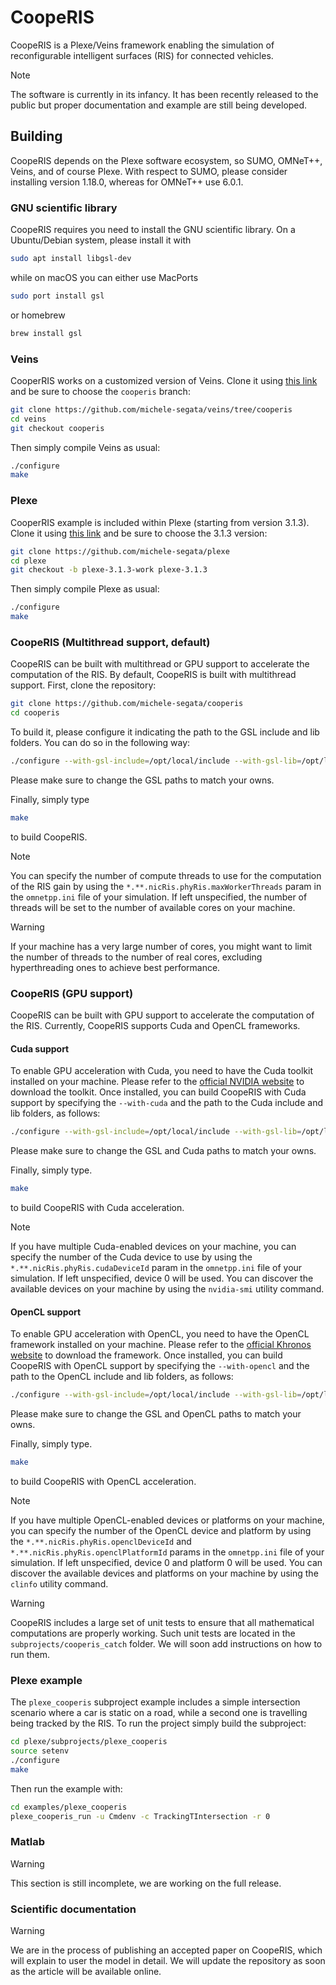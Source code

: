 # CoopeRIS

CoopeRIS is a Plexe/Veins framework enabling the simulation of reconfigurable intelligent surfaces (RIS) for connected vehicles.

> [!NOTE]
> The software is currently in its infancy. It has been recently released to the public but proper documentation and example are still being developed.

## Building

CoopeRIS depends on the Plexe software ecosystem, so SUMO, OMNeT++, Veins, and of course Plexe.
With respect to SUMO, please consider installing version 1.18.0, whereas for OMNeT++ use 6.0.1.

### GNU scientific library
CoopeRIS requires you need to install the GNU scientific library.
On a Ubuntu/Debian system, please install it with
```bash
sudo apt install libgsl-dev
```
while on macOS you can either use MacPorts
```bash
sudo port install gsl
```
or homebrew
```bash
brew install gsl
```

### Veins
CooperRIS works on a customized version of Veins.
Clone it using [this link](https://github.com/michele-segata/veins/tree/cooperis) and be sure to choose the `cooperis` branch:
```bash
git clone https://github.com/michele-segata/veins/tree/cooperis
cd veins
git checkout cooperis
```
Then simply compile Veins as usual:
```bash
./configure
make
```

### Plexe
CooperRIS example is included within Plexe (starting from version 3.1.3).
Clone it using [this link](https://github.com/michele-segata/plexe) and be sure to choose the 3.1.3 version:
```bash
git clone https://github.com/michele-segata/plexe
cd plexe
git checkout -b plexe-3.1.3-work plexe-3.1.3
```
Then simply compile Plexe as usual:
```bash
./configure
make
```

### CoopeRIS (Multithread support, default)

CoopeRIS can be built with multithread or GPU support to accelerate the
computation of the RIS. By default, CoopeRIS is built with multithread support.
First, clone the repository:

```bash
git clone https://github.com/michele-segata/cooperis
cd cooperis
```
To build it, please configure it indicating the path to the GSL include and lib folders.
You can do so in the following way:
```bash
./configure --with-gsl-include=/opt/local/include --with-gsl-lib=/opt/local/lib
```

Please make sure to change the GSL paths to match your owns.

Finally, simply type

```bash
make
```

to build CoopeRIS.

> [!NOTE]
> You can specify
> the number of compute threads to use for the computation of the RIS gain by
> using the `*.**.nicRis.phyRis.maxWorkerThreads` param in the `omnetpp.ini` file
> of your simulation. If left unspecified, the number of threads will be
> set to the number of available cores on your machine.

> [!WARNING]
> If your machine has a very large number of cores, you might want to limit the
> number of threads to the number of real cores, excluding hyperthreading ones to
> achieve best performance.

### CoopeRIS (GPU support)

CoopeRIS can be built with GPU support to accelerate the computation of the RIS.
Currently, CoopeRIS supports Cuda and OpenCL frameworks.

#### Cuda support

To enable GPU acceleration with Cuda, you need to have the Cuda toolkit installed on your
machine. Please refer to the
[official NVIDIA website](https://developer.nvidia.com/cuda-downloads) to
download the toolkit. Once installed, you can build CoopeRIS with Cuda support
by specifying the `--with-cuda` and the path to the Cuda include and lib
folders, as follows:

```bash
./configure --with-gsl-include=/opt/local/include --with-gsl-lib=/opt/local/lib --with-cuda --with-cuda-include=/opt/local/include --with-cuda-lib=/opt/local/lib
```

Please make sure to change the GSL and Cuda paths to match your owns.

Finally, simply type.

```bash
make
```

to build CoopeRIS with Cuda acceleration.

> [!NOTE]
> If you have multiple Cuda-enabled devices on your machine, you can specify the
> number of the Cuda device to use by using the `*.**.nicRis.phyRis.cudaDeviceId`
> param in the `omnetpp.ini` file of your simulation. If left unspecified, device
> 0 will be used. You can discover the available devices on your machine by using
> the `nvidia-smi` utility command.

#### OpenCL support

To enable GPU acceleration with OpenCL, you need to have the OpenCL framework
installed on your machine. Please refer to the
[official Khronos website](https://www.khronos.org/opencl/) to download the
framework. Once installed, you can build CoopeRIS with OpenCL support by
specifying the `--with-opencl` and the path to the OpenCL include and lib
folders, as follows:

```bash
./configure --with-gsl-include=/opt/local/include --with-gsl-lib=/opt/local/lib --with-opencl --with-opencl-include=/opt/local/include --with-opencl-lib=/opt/local/lib
```

Please make sure to change the GSL and OpenCL paths to match your owns.

Finally, simply type.

```bash
make
```

to build CoopeRIS with OpenCL acceleration.

> [!NOTE]
> If you have multiple OpenCL-enabled devices or platforms on your machine, you
> can specify the number of the OpenCL device and platform by using the
> `*.**.nicRis.phyRis.openclDeviceId` and `*.**.nicRis.phyRis.openclPlatformId`
> params in the `omnetpp.ini` file of your simulation. If left unspecified, device
> 0 and platform 0 will be used. You can discover the
> available devices and platforms on your machine by using the `clinfo` utility command.

> [!WARNING]
> CoopeRIS includes a large set of unit tests to ensure that all mathematical computations are properly working.
> Such unit tests are located in the `subprojects/cooperis_catch` folder.
> We will soon add instructions on how to run them.

### Plexe example

The `plexe_cooperis` subproject example includes a simple intersection scenario where a car is static on a road, while a second one is travelling being tracked by the RIS.
To run the project simply build the subproject:
```bash
cd plexe/subprojects/plexe_cooperis
source setenv
./configure
make
```
Then run the example with:
```bash
cd examples/plexe_cooperis
plexe_cooperis_run -u Cmdenv -c TrackingTIntersection -r 0
```

### Matlab

> [!WARNING]
> This section is still incomplete, we are working on the full release.

### Scientific documentation

> [!WARNING]
> We are in the process of publishing an accepted paper on CoopeRIS, which will explain to user the model in detail.
> We will update the repository as soon as the article will be available online.
